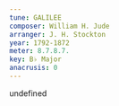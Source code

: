 ```yaml
---
tune: GALILEE
composer: William H. Jude
arranger: J. H. Stockton
year: 1792-1872
meter: 8.7.8.7.
key: B♭ Major
anacrusis: 0
---
```

undefined
